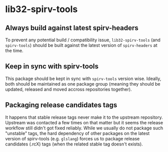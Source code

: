 # lib32-spirv-tools

## Always build against latest spirv-headers

To prevent any potential build / compatibility issue, `lib32-spirv-tools` (and `spirv-tools`) should be built against the latest version of `spirv-headers` at the time.

## Keep in sync with spirv-tools

This package should be kept in sync with `spirv-tools` version wise. Ideally, both should be maintained as one package group (meaning they should be updated, released and moved accross repositories together).

## Packaging release candidates tags

It happens that stable release tags never make it to the upstream repository. Upstream was contacted a few times on that matter but it seems the release workflow still didn't got fixed reliably. While we usually do not package such "unstable" tags, the hard dependency of other packages on the latest version of spirv-tools (e.g. `glslang`) forces us to package release candidates (.rcX) tags (when the related stable tag doesn't exists).
